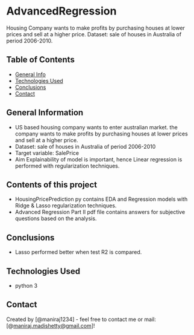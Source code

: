 # AdvancedRegression
Housing Company wants to make profits by purchasing houses at lower prices and sell at a higher price.  Dataset: sale of houses in Australia of period 2006-2010.


## Table of Contents
* [General Info](#general-information)
* [Technologies Used](#technologies-used)
* [Conclusions](#conclusions)
* [Contact](#contact)


## General Information
- US based housing company wants to enter australian market. the company wants to make profits by purchasing houses at lower prices and sell at a higher price.  
- Dataset: sale of houses in Australia of period 2006-2010  
- Target variable: SalePrice  
- Aim Explainability of model is important, hence Linear regression is performed with regularization techniques.

## Contents of this project
- HousingPricePrediction py contains EDA and Regression models with Ridge & Lasso regularization techniques.
- Advanced Regression Part II pdf file contains answers for subjective questions based on the analysis.

## Conclusions
- Lasso performed better when test R2 is compared.


## Technologies Used
- python 3


## Contact
Created by [@maniraj1234] - feel free to contact me or mail: [@maniraj.madishetty@gmail.com]!
